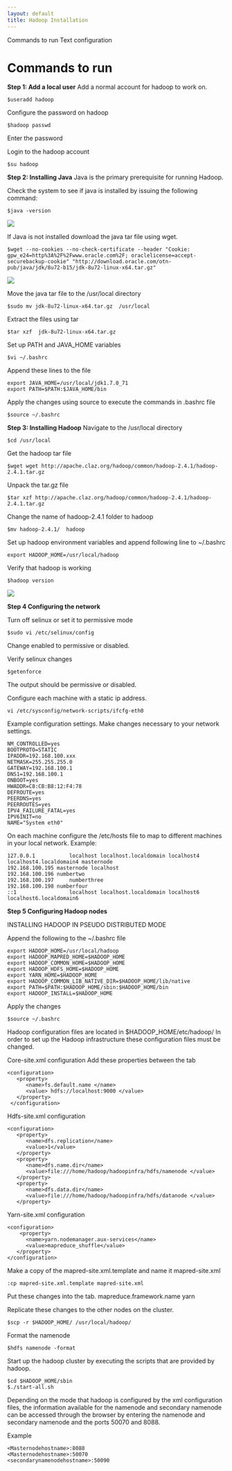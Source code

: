 ```yaml
---
layout: default
title: Hadoop Installation
---
```


Commands to run	Text configuration

# Commands to run

**Step 1: Add a local user**
Add a normal account for hadoop to work on. 

    $useradd hadoop

Configure the password on hadoop

    $hadoop passwd

Enter the password

Login to the hadoop account 

    $su hadoop

**Step 2: Installing Java**
Java is the primary prerequisite for running Hadoop. 

Check the system to see if java is installed by issuing the following command:

    $java -version
![](http://gdurl.com/ZUiP)

If Java is not installed download the java tar file using wget.

    $wget --no-cookies --no-check-certificate --header "Cookie: gpw_e24=http%3A%2F%2Fwww.oracle.com%2F; oraclelicense=accept-securebackup-cookie" "http://download.oracle.com/otn-pub/java/jdk/8u72-b15/jdk-8u72-linux-x64.tar.gz"
![](http://gdurl.com/z-Sq)

Move the java tar file to the /usr/local directory

    $sudo mv jdk-8u72-linux-x64.tar.gz  /usr/local

Extract the files using tar

    $tar xzf  jdk-8u72-linux-x64.tar.gz

Set up PATH and JAVA_HOME variables

    $vi ~/.bashrc

Append these lines to the file

    export JAVA_HOME=/usr/local/jdk1.7.0_71 
    export PATH=$PATH:$JAVA_HOME/bin

Apply the changes using source to execute the commands in .bashrc file

    $source ~/.bashrc

**Step 3: Installing Hadoop**
Navigate to the /usr/local directory

    $cd /usr/local

Get the hadoop tar file

    $wget wget http://apache.claz.org/hadoop/common/hadoop-2.4.1/hadoop-2.4.1.tar.gz

Unpack the tar.gz file

    $tar xzf http://apache.claz.org/hadoop/common/hadoop-2.4.1/hadoop-2.4.1.tar.gz

Change the name of hadoop-2.4.1 folder to hadoop

    $mv hadoop-2.4.1/  hadoop

Set up hadoop environment variables and append following line to ~/.bashrc
    
    export HADOOP_HOME=/usr/local/hadoop

Verify that hadoop is working

    $hadoop version
![](http://gdurl.com/TY6J)

**Step 4 Configuring the network**

Turn off selinux or set it to permissive mode

    $sudo vi /etc/selinux/config

Change enabled to permissive or disabled.

Verify selinux changes

    $getenforce
The output should be permissive or disabled.


Configure each machine with a static ip address.

    vi /etc/sysconfig/network-scripts/ifcfg-eth0

Example configuration settings. Make changes necessary to your network settings.

    NM_CONTROLLED=yes
    BOOTPROTO=STATIC
    IPADDR=192.168.100.xxx
    NETMASK=255.255.255.0
    GATEWAY=192.168.100.1
    DNS1=192.168.100.1
    ONBOOT=yes
    HWADDR=C8:CB:B8:12:F4:78
    DEFROUTE=yes
    PEERDNS=yes
    PEERROUTES=yes
    IPV4_FAILURE_FATAL=yes
    IPV6INIT=no
    NAME="System eth0"

On each machine configure the /etc/hosts file to map to different machines in your local network.
Example:

    127.0.0.1           localhost localhost.localdomain localhost4 localhost4.localdomain4 masternode
    192.168.100.195	masternode localhost 
    192.168.100.196	numbertwo 
    192.168.100.197 	numberthree
    192.168.100.198	numberfour
    ::1                 localhost localhost.localdomain localhost6 localhost6.localdomain6


**Step 5 Configuring Hadoop nodes**

INSTALLING HADOOP IN PSEUDO DISTRIBUTED MODE

Append the following to the ~/.bashrc file

    export HADOOP_HOME=/usr/local/hadoop 
    export HADOOP_MAPRED_HOME=$HADOOP_HOME 
    export HADOOP_COMMON_HOME=$HADOOP_HOME 
    export HADOOP_HDFS_HOME=$HADOOP_HOME 
    export YARN_HOME=$HADOOP_HOME 
    export HADOOP_COMMON_LIB_NATIVE_DIR=$HADOOP_HOME/lib/native 
    export PATH=$PATH:$HADOOP_HOME/sbin:$HADOOP_HOME/bin 
    export HADOOP_INSTALL=$HADOOP_HOME

Apply the changes

    $source ~/.bashrc

Hadoop configuration files are located in $HADOOP_HOME/etc/hadoop/
In order to set up the Hadoop infrastructure these configuration files must be changed. 

Core-site.xml configuration
Add these properties between the <configuration> tab

    <configuration>
       <property>
          <name>fs.default.name </name>
          <value> hdfs://localhost:9000 </value> 
       </property>
     </configuration>

Hdfs-site.xml configuration

    <configuration>
       <property>
          <name>dfs.replication</name>
          <value>1</value>
       </property>
       <property>
          <name>dfs.name.dir</name>
          <value>file:///home/hadoop/hadoopinfra/hdfs/namenode </value>
       </property>
       <property>
          <name>dfs.data.dir</name> 
          <value>file:///home/hadoop/hadoopinfra/hdfs/datanode </value> 
       </property>
   </configuration>

Yarn-site.xml configuration 

    <configuration>
        <property>
          <name>yarn.nodemanager.aux-services</name>
          <value>mapreduce_shuffle</value> 
       </property>
    </configuration>

Make a copy of the mapred-site.xml.template and name it mapred-site.xml

    :cp mapred-site.xml.template mapred-site.xml

Put these changes into the <configuration> tab.
    <configuration>
        <property> 
          <name>mapreduce.framework.name</name>
          <value>yarn</value>
       </property>
   </configuration>




Replicate these changes to the other nodes on the cluster.

    $scp -r $HADOOP_HOME/ /usr/local/hadoop/

Format the namenode

    $hdfs namenode -format

Start up the hadoop cluster by executing the scripts that are provided by hadoop.

    $cd $HADOOP_HOME/sbin
    $./start-all.sh


Depending on the mode that hadoop is configured by the xml configuration files, the information available for the namenode and secondary namenode can be accessed through the browser by entering the namenode and secondary namenode and the ports 50070 and 8088.

Example 

    <Masternodehostname>:8088
    <Masternodehostname>:50070
    <secondarynamenodehostname>:50090
